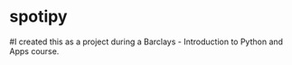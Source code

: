 # spotipy
#I created this as a project during a Barclays - Introduction to Python and Apps course. 
